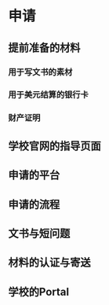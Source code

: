 # 申请

## 提前准备的材料

### 用于写文书的素材

### 用于美元结算的银行卡

### 财产证明

## 学校官网的指导页面

## 申请的平台

## 申请的流程

## 文书与短问题

## 材料的认证与寄送

## 学校的Portal